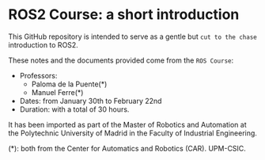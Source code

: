 # ROS2 Course: a short introduction
This GitHub repository is intended to serve as a gentle but `cut to the chase` introduction to ROS2. 

These notes and the documents provided come from the `ROS Course`:
- Professors:
    - Paloma de la Puente(*)
    - Manuel Ferre(*) 
- Dates: from January 30th to February 22nd
- Duration: with a total of 30 hours. 

It has been imported as part of the Master of Robotics and Automation at the Polytechnic University of Madrid in the Faculty of Industrial Engineering.

(*): both from the Center for Automatics and Robotics (CAR). UPM-CSIC.